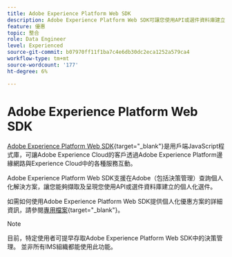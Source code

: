 ```yaml
---
title: Adobe Experience Platform Web SDK
description: Adobe Experience Platform Web SDK可讓您使用API或選件資料庫建立的擷取及呈現個人化選件。
feature: 優惠
topic: 整合
role: Data Engineer
level: Experienced
source-git-commit: b07970ff11f1ba7c4e6db30dc2eca1252a579ca4
workflow-type: tm+mt
source-wordcount: '177'
ht-degree: 6%

---
```


# Adobe Experience Platform Web SDK

[Adobe Experience Platform Web SDK](https://experienceleague.adobe.com/docs/experience-platform/edge/home.html?lang=en#video-overview){target=&quot;_blank&quot;}是用戶端JavaScript程式庫，可讓Adobe Experience Cloud的客戶透過Adobe Experience Platform邊緣網路與Experience Cloud中的各種服務互動。

Adobe Experience Platform Web SDK支援在Adobe（包括決策管理）查詢個人化解決方案，讓您能夠擷取及呈現您使用API或選件資料庫建立的個人化選件。

如需如何使用Adobe Experience Platform Web SDK提供個人化優惠方案的詳細資訊，請參閱[專用檔案](https://experienceleague.adobe.com/docs/experience-platform/edge/personalization/offer-decisioning/offer-decisioning-overview.html?lang=en#enabling-offer-decisioning){target=&quot;_blank&quot;}。

>[!NOTE]
>
>目前，特定使用者可提早存取Adobe Experience Platform Web SDK中的決策管理。 並非所有IMS組織都能使用此功能。

